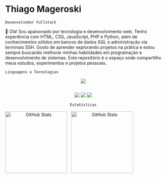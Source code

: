 # Thiago Mageroski

`Desenvolvedor Fullstack`

👋 Olá! Sou apaixonado por tecnologia e desenvolvimento web. Tenho experiência com HTML, CSS, JavaScript, PHP e Python, além de conhecimentos sólidos em bancos de dados SQL e administração via terminais SSH. Gosto de aprender explorando projetos na prática e estou sempre buscando melhorar minhas habilidades em programação e desenvolvimento de sistemas. Este repositório é o espaço onde compartilho meus estudos, experimentos e projetos pessoais.


`Linguagens e Tecnologias`
<div align="center" >
<a href="https://skillicons.dev"   >
  <img src="https://skillicons.dev/icons?i=javascript,python,php,mysql,html,css,git,vscode,linux,cloudflare,windows" />
</a>
  
##
 
<div> 
  <a href="https://instagram.com/thiagomageroski" target="_blank"><img src="https://img.shields.io/badge/-Instagram-%23E4405F?style=for-the-badge&logo=instagram&logoColor=white" target="_blank"></a>
  <a href = "mailto:contatothiagomageroski27@gmail.com"><img src="https://img.shields.io/badge/-Gmail-%23333?style=for-the-badge&logo=gmail&logoColor=white" target="_blank"></a>
  <a href="https://www.linkedin.com/in/thiagomageroski/" target="_blank"><img src="https://img.shields.io/badge/-LinkedIn-%230077B5?style=for-the-badge&logo=linkedin&logoColor=white" target="_blank"></a> 
  
</div>

`Estatísticas`

<p>
  <img 
    align="left" 
    alt="GitHub Stats" 
    height="200" 
    style="padding-right: 10px;" 
    src="https://github-readme-stats.vercel.app/api?username=thiagomageroski&show_icons=true&theme=tokyonight&include_all_commits=true&locale=pt-br" 
  />

<img 
      align="left" 
      alt="GitHub Stats" 
      height="200" 
      src="https://github-readme-stats.vercel.app/api/top-langs/?username=thiagomageroski&theme=tokyonight&layout=compact&custom_title=Tecnologias&langs_count=9" 
  />

</p>
